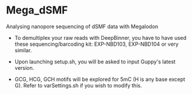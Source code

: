 # Mega_dSMF
Analysing nanopore sequencing of dSMF data with Megalodon

- To demultiplex your raw reads with DeepBinner, you have to have used these sequencing/barcoding kit: EXP-NBD103, EXP-NBD104 or very similar.

- Upon launching setup.sh, you will be asked to input Guppy's latest version.

- GCG, HCG, GCH motifs will be explored for 5mC (H is any base except G). Refer to varSettings.sh if you wish to modify this.

